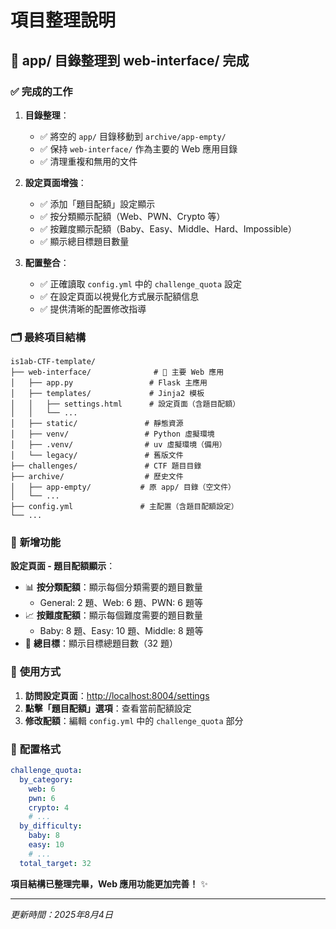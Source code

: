 # 項目整理說明

## 📁 **app/ 目錄整理到 web-interface/ 完成**

### ✅ **完成的工作**

1. **目錄整理**：
   - ✅ 將空的 `app/` 目錄移動到 `archive/app-empty/`
   - ✅ 保持 `web-interface/` 作為主要的 Web 應用目錄
   - ✅ 清理重複和無用的文件

2. **設定頁面增強**：
   - ✅ 添加「題目配額」設定顯示
   - ✅ 按分類顯示配額（Web、PWN、Crypto 等）
   - ✅ 按難度顯示配額（Baby、Easy、Middle、Hard、Impossible）
   - ✅ 顯示總目標題目數量

3. **配置整合**：
   - ✅ 正確讀取 `config.yml` 中的 `challenge_quota` 設定
   - ✅ 在設定頁面以視覺化方式展示配額信息
   - ✅ 提供清晰的配置修改指導

### 🗂 **最終項目結構**

```
is1ab-CTF-template/
├── web-interface/              # 🎯 主要 Web 應用
│   ├── app.py                 # Flask 主應用
│   ├── templates/             # Jinja2 模板
│   │   ├── settings.html      # 設定頁面（含題目配額）
│   │   └── ...
│   ├── static/               # 靜態資源
│   ├── venv/                 # Python 虛擬環境
│   ├── .venv/                # uv 虛擬環境（備用）
│   └── legacy/               # 舊版文件
├── challenges/               # CTF 題目目錄
├── archive/                  # 歷史文件
│   ├── app-empty/           # 原 app/ 目錄（空文件）
│   └── ...
├── config.yml               # 主配置（含題目配額設定）
└── ...
```

### 🎯 **新增功能**

**設定頁面 - 題目配額顯示**：

- 📊 **按分類配額**：顯示每個分類需要的題目數量
  - General: 2 題、Web: 6 題、PWN: 6 題等
- 📈 **按難度配額**：顯示每個難度需要的題目數量  
  - Baby: 8 題、Easy: 10 題、Middle: 8 題等
- 🎯 **總目標**：顯示目標總題目數（32 題）

### 🔧 **使用方式**

1. **訪問設定頁面**：<http://localhost:8004/settings>
2. **點擊「題目配額」選項**：查看當前配額設定
3. **修改配額**：編輯 `config.yml` 中的 `challenge_quota` 部分

### 📝 **配置格式**

```yaml
challenge_quota:
  by_category:
    web: 6
    pwn: 6
    crypto: 4
    # ...
  by_difficulty:
    baby: 8
    easy: 10
    # ...
  total_target: 32
```

**項目結構已整理完畢，Web 應用功能更加完善！** ✨

---
*更新時間：2025年8月4日*
